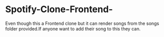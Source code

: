 # Spotify-Clone-Frontend-
Even though this a Frontend clone but it can render songs from the songs folder provided.If anyone want to add their song to this they can.
